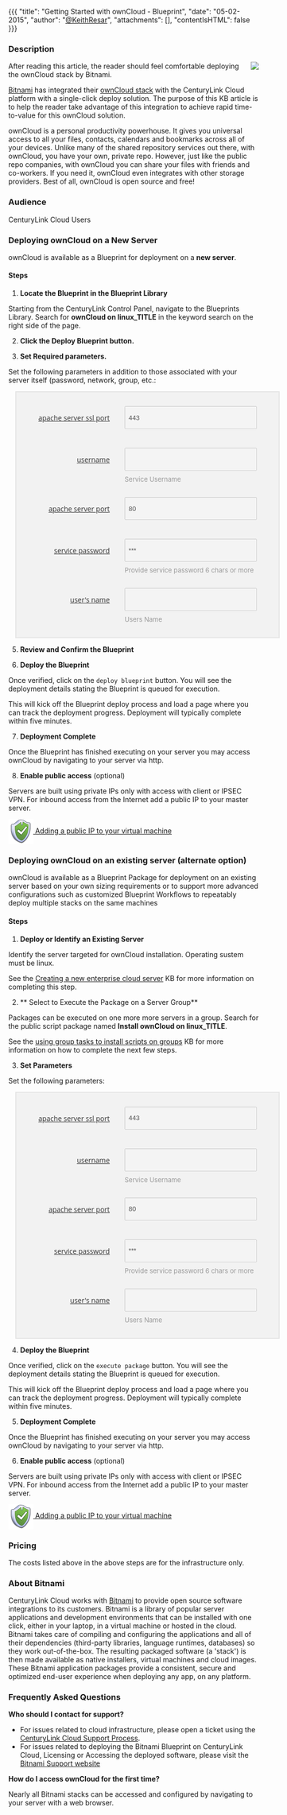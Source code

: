 {{{
  "title": "Getting Started with ownCloud - Blueprint",
  "date": "05-02-2015",
  "author": "<a href='https://twitter.com/KeithResar'>@KeithResar</a>",
  "attachments": [],
  "contentIsHTML": false
}}}



### Description

<img src="//d33np9n32j53g7.cloudfront.net/assets/stacks/owncloud/img/owncloud-stack-110x117-8e1ce1fe56397d6182b8e624dbcf4af7.png" style="border:0;float:right;max-width:250px">

After reading this article, the reader should feel comfortable deploying the ownCloud stack by Bitnami.

<a href="https://bitnami.com/" rel="no-follow">Bitnami</a> has integrated their <a href="https://bitnami.com/stack/owncloud" rel="no-follow">ownCloud stack</a> with the CenturyLink Cloud platform with a single-click deploy solution.  The purpose of this KB article is to help the reader take advantage of this integration to achieve rapid time-to-value for this ownCloud solution.

ownCloud is a personal productivity powerhouse. It gives you universal access to all your files, contacts, calendars and bookmarks across all of your devices. Unlike many of the shared repository services out there, with ownCloud, you have your own, private repo. However, just like the public repo companies, with ownCloud you can share your files with friends and co-workers. If you need it, ownCloud even integrates with other storage providers. Best of all, ownCloud is open source and free!


### Audience

CenturyLink Cloud Users


### Deploying ownCloud on a New Server

ownCloud is available as a Blueprint for deployment on a **new server**.

#### Steps


1. **Locate the Blueprint in the Blueprint Library**

  Starting from the CenturyLink Control Panel, navigate to the Blueprints Library. Search for **ownCloud on linux_TITLE** in the keyword search on the right side of the page.

  <!-- TODO - fake tile screenshot -->

2. **Click the Deploy Blueprint button.**

3. **Set Required parameters.**

  Set the following parameters in addition to those associated with your server itself (password, network, group, etc.:

  <!-- TODO - replace with legacy blueprint UI html instead -->

  <div style="margin:1em;color: #838383; background: #f2f2f2; margin:1em; padding: 1em; border:2px solid #e5e5e5;width:500px;">
      <div style="padding: 1em;">
    <label style="font-family: 'Open Sans', Helvetica, Arial, Sans-Serif; font-size:14px; margin: 7px 20px 7px 0; padding-top:7px;color:#333333; text-decoration:underline; text-transform:lowercase; float:left; width:160px;text-align:right;">Apache server SSL port</label>
    <div style="float:left;margin-left:10px;">
      <input style="padding:4px 6px;width:250px;height:34px;" type="text" value="443" disabled="disabled">
      <div style="margin-top:10px; color:#999; font-size:13px; line-height:15px;"></div>
    </div>
    <br style="clear:both;">
  </div>

  <div style="padding: 1em;">
    <label style="font-family: 'Open Sans', Helvetica, Arial, Sans-Serif; font-size:14px; margin: 7px 20px 7px 0; padding-top:7px;color:#333333; text-decoration:underline; text-transform:lowercase; float:left; width:160px;text-align:right;">Username</label>
    <div style="float:left;margin-left:10px;">
      <input style="padding:4px 6px;width:250px;height:34px;" type="text" value="" disabled="disabled">
      <div style="margin-top:10px; color:#999; font-size:13px; line-height:15px;">Service Username</div>
    </div>
    <br style="clear:both;">
  </div>

  <div style="padding: 1em;">
    <label style="font-family: 'Open Sans', Helvetica, Arial, Sans-Serif; font-size:14px; margin: 7px 20px 7px 0; padding-top:7px;color:#333333; text-decoration:underline; text-transform:lowercase; float:left; width:160px;text-align:right;">Apache server port</label>
    <div style="float:left;margin-left:10px;">
      <input style="padding:4px 6px;width:250px;height:34px;" type="text" value="80" disabled="disabled">
      <div style="margin-top:10px; color:#999; font-size:13px; line-height:15px;"></div>
    </div>
    <br style="clear:both;">
  </div>

  <div style="padding: 1em;">
    <label style="font-family: 'Open Sans', Helvetica, Arial, Sans-Serif; font-size:14px; margin: 7px 20px 7px 0; padding-top:7px;color:#333333; text-decoration:underline; text-transform:lowercase; float:left; width:160px;text-align:right;">Service Password</label>
    <div style="float:left;margin-left:10px;">
      <input style="padding:4px 6px;width:250px;height:34px;" type="text" value="***" disabled="disabled">
      <div style="margin-top:10px; color:#999; font-size:13px; line-height:15px;">Provide service password 6 chars or more</div>
    </div>
    <br style="clear:both;">
  </div>

  <div style="padding: 1em;">
    <label style="font-family: 'Open Sans', Helvetica, Arial, Sans-Serif; font-size:14px; margin: 7px 20px 7px 0; padding-top:7px;color:#333333; text-decoration:underline; text-transform:lowercase; float:left; width:160px;text-align:right;">User's name</label>
    <div style="float:left;margin-left:10px;">
      <input style="padding:4px 6px;width:250px;height:34px;" type="text" value="" disabled="disabled">
      <div style="margin-top:10px; color:#999; font-size:13px; line-height:15px;">Users Name</div>
    </div>
    <br style="clear:both;">
  </div>

  </div>

5. **Review and Confirm the Blueprint**

6. **Deploy the Blueprint**

  Once verified, click on the `deploy blueprint` button. You will see the deployment details stating the Blueprint is queued for execution.

  This will kick off the Blueprint deploy process and load a page where you can track the deployment progress. Deployment will typically complete within five minutes.

7. **Deployment Complete**

  Once the Blueprint has finished executing on your server you may access ownCloud by navigating to your server via http.


8. **Enable public access** (optional)

  Servers are built using private IPs only with access with client or IPSEC VPN.  For inbound access from the Internet add a public IP to your master server.

  <a href="../../network/how-to-add-public-ip-to-virtual-machine/">
    <img style="border:0;width:50px;vertical-align:middle;" src="../images/shared_assets/fw_icon.png">
    Adding a public IP to your virtual machine
  </a>



### Deploying ownCloud on an existing server (alternate option)

ownCloud is available as a Blueprint Package for deployment on an existing server based on your own sizing requirements or to support more advanced configurations such as customized Blueprint Workflows to repeatably deploy multiple stacks on the same machines

#### Steps


1. **Deploy or Identify an Existing Server**

  Identify the server targeted for ownCloud installation.  Operating sustem must be linux.

  See the [Creating a new enterprise cloud server](../../servers/creating-a-new-enterprise-cloud-server/) KB for more information on completing this step.


2. ** Select to Execute the Package on a Server Group**

  Packages can be executed on one more more servers in a group.  Search for the public script package named **Install ownCloud on linux_TITLE**.

  See the [using group tasks to install scripts on groups](../../servers/using-group-tasks-to-install-software-and-run-scripts-on-groups/) KB for more information on how to complete the next few steps.


3. **Set Parameters**

  Set the following parameters:

  <div style="margin:1em;color: #838383; background: #f2f2f2; margin:1em; padding: 1em; border:2px solid #e5e5e5;width:500px;">
      <div style="padding: 1em;">
    <label style="font-family: 'Open Sans', Helvetica, Arial, Sans-Serif; font-size:14px; margin: 7px 20px 7px 0; padding-top:7px;color:#333333; text-decoration:underline; text-transform:lowercase; float:left; width:160px;text-align:right;">Apache server SSL port</label>
    <div style="float:left;margin-left:10px;">
      <input style="padding:4px 6px;width:250px;height:34px;" type="text" value="443" disabled="disabled">
      <div style="margin-top:10px; color:#999; font-size:13px; line-height:15px;"></div>
    </div>
    <br style="clear:both;">
  </div>

  <div style="padding: 1em;">
    <label style="font-family: 'Open Sans', Helvetica, Arial, Sans-Serif; font-size:14px; margin: 7px 20px 7px 0; padding-top:7px;color:#333333; text-decoration:underline; text-transform:lowercase; float:left; width:160px;text-align:right;">Username</label>
    <div style="float:left;margin-left:10px;">
      <input style="padding:4px 6px;width:250px;height:34px;" type="text" value="" disabled="disabled">
      <div style="margin-top:10px; color:#999; font-size:13px; line-height:15px;">Service Username</div>
    </div>
    <br style="clear:both;">
  </div>

  <div style="padding: 1em;">
    <label style="font-family: 'Open Sans', Helvetica, Arial, Sans-Serif; font-size:14px; margin: 7px 20px 7px 0; padding-top:7px;color:#333333; text-decoration:underline; text-transform:lowercase; float:left; width:160px;text-align:right;">Apache server port</label>
    <div style="float:left;margin-left:10px;">
      <input style="padding:4px 6px;width:250px;height:34px;" type="text" value="80" disabled="disabled">
      <div style="margin-top:10px; color:#999; font-size:13px; line-height:15px;"></div>
    </div>
    <br style="clear:both;">
  </div>

  <div style="padding: 1em;">
    <label style="font-family: 'Open Sans', Helvetica, Arial, Sans-Serif; font-size:14px; margin: 7px 20px 7px 0; padding-top:7px;color:#333333; text-decoration:underline; text-transform:lowercase; float:left; width:160px;text-align:right;">Service Password</label>
    <div style="float:left;margin-left:10px;">
      <input style="padding:4px 6px;width:250px;height:34px;" type="text" value="***" disabled="disabled">
      <div style="margin-top:10px; color:#999; font-size:13px; line-height:15px;">Provide service password 6 chars or more</div>
    </div>
    <br style="clear:both;">
  </div>

  <div style="padding: 1em;">
    <label style="font-family: 'Open Sans', Helvetica, Arial, Sans-Serif; font-size:14px; margin: 7px 20px 7px 0; padding-top:7px;color:#333333; text-decoration:underline; text-transform:lowercase; float:left; width:160px;text-align:right;">User's name</label>
    <div style="float:left;margin-left:10px;">
      <input style="padding:4px 6px;width:250px;height:34px;" type="text" value="" disabled="disabled">
      <div style="margin-top:10px; color:#999; font-size:13px; line-height:15px;">Users Name</div>
    </div>
    <br style="clear:both;">
  </div>

  </div>

4. **Deploy the Blueprint**

  Once verified, click on the `execute package` button. You will see the deployment details stating the Blueprint is queued for execution.

  This will kick off the Blueprint deploy process and load a page where you can track the deployment progress. Deployment will typically complete within five minutes.

5. **Deployment Complete**

  Once the Blueprint has finished executing on your server you may access ownCloud by navigating to your server via http.


6. **Enable public access** (optional)

  Servers are built using private IPs only with access with client or IPSEC VPN.  For inbound access from the Internet add a public IP to your master server.

  <a href="../../network/how-to-add-public-ip-to-virtual-machine/">
    <img style="border:0;width:50px;vertical-align:middle;" src="../images/shared_assets/fw_icon.png">
    Adding a public IP to your virtual machine
  </a>


### Pricing

The costs listed above in the above steps are for the infrastructure only.


### About Bitnami

CenturyLink Cloud works with [Bitnami](http://www.bitnami.com) to provide open source software integrations to its customers.  Bitnami is a library of popular server applications and development environments that can be installed with one click, either in your laptop, in a virtual machine or hosted in the cloud. Bitnami takes care of compiling and configuring the applications and all of their dependencies (third-party libraries, language runtimes, databases) so they work out-of-the-box. The resulting packaged software (a 'stack') is then made available as native installers, virtual machines and cloud images. These Bitnami application packages provide a consistent, secure and optimized end-user experience when deploying any app, on any platform.


### Frequently Asked Questions

**Who should I contact for support?**

* For issues related to cloud infrastructure, please open a ticket using the [CenturyLink Cloud Support Process](../Support/how-do-i-report-a-support-issue.md).
* For issues related to deploying the Bitnami Blueprint on CenturyLink Cloud, Licensing or Accessing the deployed software, please visit the [Bitnami Support website](http://www.bitnami.com/support)

**How do I access ownCloud for the first time?**

Nearly all Bitnami stacks can be accessed and configured by navigating to your server with a web browser.


